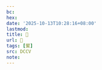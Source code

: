 ```yaml
---
bc:
hex:
date: '2025-10-13T10:28:16+08:00'
lastmod:
title: 􃻳
url: 􃻳
tags: [黶]
src: DCCV
note:
---
```

